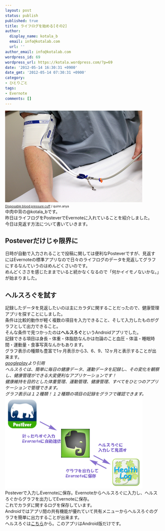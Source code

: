 ```yaml
---
layout: post
status: publish
published: true
title: ライフログを始める[その2]
author:
  display_name: kotala_b
  email: info@kotalab.com
  url: ''
author_email: info@kotalab.com
wordpress_id: 69
wordpress_url: https://kotala.wordpress.com/?p=69
date: '2012-05-14 16:30:31 +0900'
date_gmt: '2012-05-14 07:30:31 +0900'
category:
- ひとりごと
tags:
- Evernote
comments: []
---
```

<p><span style="font-size:10px;"><a href="/wp-content/uploads/health.jpg" target="_blank"><img src="/wp-content/uploads/health.jpg" alt="" title="health" width="448" height="298" class="alignnone size-full wp-image-1111" /></a><br />
<a href="https://www.flickr.com/photos/quinnanya/5645559731/" target="_blank">Disposable blood pressure cuff</a> / quinn.anya</span><br />
中肉中背の@kotala_bです。<br />
昨日はライフログをPosteverでEvernoteに入れていることを紹介しました。<br />
今日は見返す方法について書いていきます。<br />
</p>
<!--more-->
<h2>Posteverだけじゃ限界に</h2>
<p>日時が自動で入力されることで投稿に関しては便利なPosteverですが、見返すにはEvernoteの標準アプリなので日々のライフログのデータを見返してグラフにするなんていうのはめんどくさいのです。<br />
めんどくささを感じたままでいると続かなくなるので「何かイイモノないかな。」が始まりました。</p>
<h2>ヘルスろぐを試す</h2>
<p>記録したデータを見返したいのは主にカラダに関することだったので、健康管理アプリを探すことにしました。<br />
条件は比較的動作が軽く複数の項目を入力できること、そして入力したものがグラフとして出力できること。<br />
そんな条件で見つかったのは<strong>ヘルスろぐ</strong>というAndroidアプリでした。<br />
記録できる項目は身長・体重・体脂肪なんかは勿論のこと血圧・体温・睡眠時間・運動量・食事写真なんかもあります。<br />
グラフ表示の種類も豊富で1ヶ月表示から3、6、9、12ヶ月と表示することが出来ます。<br />
<em><a title="ヘルスろぐ" href="https://play.google.com/store/apps/details?id=info.androidx.lifelogf&amp;hl=ja" target="_blank">googleplay</a>より引用</em><br />
<em>ヘルスろぐは、簡単に毎日の健康データ、運動データを記録し、その変化を観察し、健康管理ができる大変便利なアプリケーションです！</em><br />
<em>健康維持を目的とした体重管理、運動管理、健康管理、すべてをひとつのアプリケーションで管理できます。</em><br />
<em>グラフ表示は１２種類！１２種類の項目の記録をグラフで確認できます。</em><br />
<a href="/wp-content/uploads/helthlog.jpg"><img src="/wp-content/uploads/helthlog.jpg" alt="" title="helthlog" width="448" height="299" class="alignnone size-full wp-image-1112" /></a><br />
Posteverで入力しEvernoteに保存。Evernoteからヘルスろぐに入力し、ヘルスろぐからグラフを出力してEvernoteに保存。<br />
これでカラダに関するログを保存しています。<br />
Androidではアプリ間の共有機能が優れていて共有メニューからヘルスろぐのグラフを簡単に出力することが出来ます。<br />
ヘルスろぐは<a title="ヘルスろぐ" href="https://play.google.com/store/apps/details?id=info.androidx.lifelogf&amp;hl=ja" target="_blank">こちら</a>から。このアプリはAndroid版だけです。</p>
